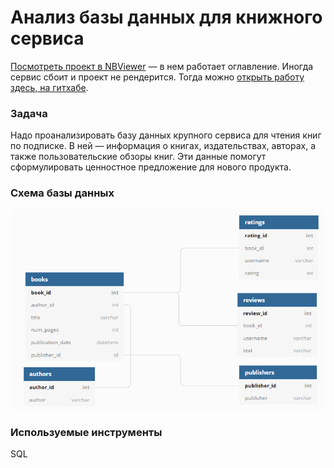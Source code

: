 # Анализ базы данных для книжного сервиса

[Посмотреть проект в NBViewer](https://nbviewer.org/github/alexander-saushev/data_analysis_projects/blob/main/13_book_service_adhoc_sql/book_service_adhoc_sql.ipynb) — в нем работает оглавление. Иногда сервис сбоит и проект не рендерится. Тогда можно [открыть работу здесь, на гитхабе](https://github.com/alexander-saushev/data_analysis_projects/blob/main/13_book_service_adhoc_sql/book_service_adhoc_sql.ipynb).

### Задача

Надо проанализировать базу данных крупного сервиса для чтения книг по подписке. В ней — информация о книгах, издательствах, авторах, а также пользовательские обзоры книг. Эти данные помогут сформулировать ценностное предложение для нового продукта.

### Схема базы данных

![ER-диаграмма базы данных книжного сервиса](https://github.com/alexander-saushev/data_analysis_projects/blob/main/13_book_service_adhoc_sql/er_diagram.png)

### Используемые инструменты

SQL
